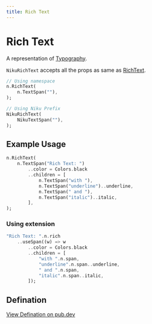 ```yaml
---
title: Rich Text
---
```

# Rich Text
A representation of [Typography](https://material.io/design/typography/the-type-system.html).

`NikuRichText` accepts all the props as same as [RichText](https://api.flutter.dev/flutter/widgets/RichText-class.html).

```dart
// Using namespace
n.RichText(
    n.TextSpan(""),
);

// Using Niku Prefix
NikuRichText(
    NikuTextSpan(""),
);
```

## Example Usage
```dart
n.RichText(
    n.TextSpan("Rich Text: ")
        ..color = Colors.black
        ..children = [
            n.TextSpan("with "),
            n.TextSpan("underline")..underline,
            n.TextSpan(" and "),
            n.TextSpan("italic")..italic,
        ],
);
```

### Using extension
```dart
"Rich Text: ".n.rich
    ..useSpan((w) => w
        ..color = Colors.black
        ..children = [
            "with ".n.span,
            "underline".n.span..underline,
            " and ".n.span,
            "italic".n.span..italic,
        ]);
```

## Defination
[View Defination on pub.dev](https://pub.dev/documentation/niku/latest/widget_richText/NikuRichText-class.html)
